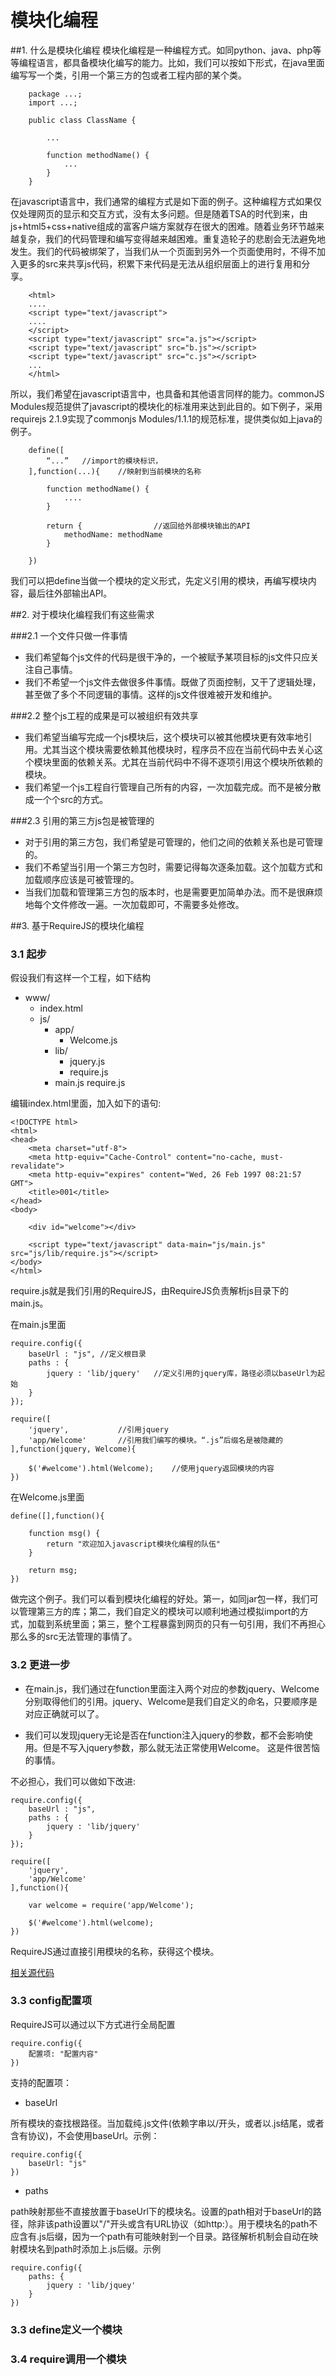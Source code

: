 模块化编程
=========

##1. 什么是模块化编程
模块化编程是一种编程方式。如同python、java、php等等编程语言，都具备模块化编写的能力。比如，我们可以按如下形式，在java里面编写写一个类，引用一个第三方的包或者工程内部的某个类。

```
	package ...;
	import ...;

	public class ClassName {

		...

		function methodName() {
			...
		}
	}
```

在javascript语言中，我们通常的编程方式是如下面的例子。这种编程方式如果仅仅处理网页的显示和交互方式，没有太多问题。但是随着TSA的时代到来，由js+html5+css+native组成的富客户端方案就存在很大的困难。随着业务环节越来越复杂，我们的代码管理和编写变得越来越困难。重复造轮子的悲剧会无法避免地发生。我们的代码被绑架了，当我们从一个页面到另外一个页面使用时，不得不加入更多的src来共享js代码，积累下来代码是无法从组织层面上的进行复用和分享。

```
	<html>
	....
	<script type="text/javascript">
	....
	</script>
	<script type="text/javascript" src="a.js"></script>
	<script type="text/javascript" src="b.js"></script>
	<script type="text/javascript" src="c.js"></script>
	...
	</html>

```


所以，我们希望在javascript语言中，也具备和其他语言同样的能力。commonJS Modules规范提供了javascript的模块化的标准用来达到此目的。如下例子，采用requirejs 2.1.9实现了commonjs Modules/1.1.1的规范标准，提供类似如上java的例子。

```
	define([
		“...”	//import的模块标识，
	],function(...){	//映射到当前模块的名称

		function methodName() {
			....
		}

		return {				//返回给外部模块输出的API
			methodName: methodName
		}

	})

```

我们可以把define当做一个模块的定义形式，先定义引用的模块，再编写模块内容，最后往外部输出API。

##2. 对于模块化编程我们有这些需求

###2.1 一个文件只做一件事情

* 我们希望每个js文件的代码是很干净的，一个被赋予某项目标的js文件只应关注自己事情。
* 我们不希望一个js文件去做很多件事情。既做了页面控制，又干了逻辑处理，甚至做了多个不同逻辑的事情。这样的js文件很难被开发和维护。

###2.2 整个js工程的成果是可以被组织有效共享

* 我们希望当编写完成一个js模块后，这个模块可以被其他模块更有效率地引用。尤其当这个模块需要依赖其他模块时，程序员不应在当前代码中去关心这个模块里面的依赖关系。尤其在当前代码中不得不逐项引用这个模块所依赖的模块。
* 我们希望一个js工程自行管理自己所有的内容，一次加载完成。而不是被分散成一个个src的方式。

###2.3 引用的第三方js包是被管理的

* 对于引用的第三方包，我们希望是可管理的，他们之间的依赖关系也是可管理的。
* 我们不希望当引用一个第三方包时，需要记得每次逐条加载。这个加载方式和加载顺序应该是可被管理的。
* 当我们加载和管理第三方包的版本时，也是需要更加简单办法。而不是很麻烦地每个文件修改一遍。一次加载即可，不需要多处修改。

##3. 基于RequireJS的模块化编程

### 3.1 起步

假设我们有这样一个工程，如下结构

* www/
	* index.html
	* js/
		* app/
			* Welcome.js
		* lib/
			* jquery.js
			* require.js
		* main.js
		require.js

编辑index.html里面，加入如下的语句:
```
<!DOCTYPE html>
<html>
<head>
    <meta charset="utf-8">
    <meta http-equiv="Cache-Control" content="no-cache, must-revalidate">
    <meta http-equiv="expires" content="Wed, 26 Feb 1997 08:21:57 GMT">
    <title>001</title>
</head>
<body>

	<div id="welcome"></div>  

    <script type="text/javascript" data-main="js/main.js" src="js/lib/require.js"></script>
</body>
</html>
```
require.js就是我们引用的RequireJS，由RequireJS负责解析js目录下的main.js。

在main.js里面
```
require.config({
	baseUrl : "js",	//定义根目录
	paths : {
		jquery : 'lib/jquery'	//定义引用的jquery库，路径必须以baseUrl为起始
	}
});

require([
	'jquery',			//引用jquery
	'app/Welcome'		//引用我们编写的模块。“.js”后缀名是被隐藏的
],function(jquery, Welcome){

	$('#welcome').html(Welcome);	//使用jquery返回模块的内容
})

```

在Welcome.js里面
```
define([],function(){

	function msg() {
		return "欢迎加入javascript模块化编程的队伍"
	}

	return msg;
})
```

做完这个例子。我们可以看到模块化编程的好处。第一，如同jar包一样，我们可以管理第三方的库；第二，我们自定义的模块可以顺利地通过模拟import的方式，加载到系统里面；第三，整个工程暴露到网页的只有一句引用，我们不再担心那么多的src无法管理的事情了。

### 3.2 更进一步

* 在main.js，我们通过在function里面注入两个对应的参数jquery、Welcome分别取得他们的引用。jquery、Welcome是我们自定义的命名，只要顺序是对应正确就可以了。

* 我们可以发现jquery无论是否在function注入jquery的参数，都不会影响使用。但是不写入jquery参数，那么就无法正常使用Welcome。
这是件很苦恼的事情。

不必担心，我们可以做如下改进:

```
require.config({
	baseUrl : "js",
	paths : {
		jquery : 'lib/jquery'
	}
});

require([
	'jquery',
	'app/Welcome'
],function(){

	var welcome = require('app/Welcome');

	$('#welcome').html(welcome);
})
```

RequireJS通过直接引用模块的名称，获得这个模块。

[相关源代码](https://github.com/lordking/EasyAngularJS/tree/master/docs/tutorials/source%20code/001) 

### 3.3 config配置项

RequireJS可以通过以下方式进行全局配置
```
require.config({
	配置项: "配置内容"
})
```

支持的配置项：

* baseUrl

所有模块的查找根路径。当加载纯.js文件(依赖字串以/开头，或者以.js结尾，或者含有协议)，不会使用baseUrl。示例：
```
require.config({
	baseUrl: "js"
})
```

* paths

path映射那些不直接放置于baseUrl下的模块名。设置的path相对于baseUrl的路径，除非该path设置以"/"开头或含有URL协议（如http:）。用于模块名的path不应含有.js后缀，因为一个path有可能映射到一个目录。路径解析机制会自动在映射模块名到path时添加上.js后缀。示例
```
require.config({
	paths: {
		jquery : 'lib/jquey'
	}
})
```



### 3.3 define定义一个模块

### 3.4 require调用一个模块




